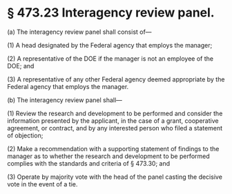 # § 473.23   Interagency review panel.

(a) The interagency review panel shall consist of—


(1) A head designated by the Federal agency that employs the manager; 


(2) A representative of the DOE if the manager is not an employee of the DOE; and 


(3) A representative of any other Federal agency deemed appropriate by the Federal agency that employs the manager. 


(b) The interagency review panel shall—


(1) Review the research and development to be performed and consider the information presented by the applicant, in the case of a grant, cooperative agreement, or contract, and by any interested person who filed a statement of objection; 


(2) Make a recommendation with a supporting statement of findings to the manager as to whether the research and development to be performed complies with the standards and criteria of § 473.30; and 


(3) Operate by majority vote with the head of the panel casting the decisive vote in the event of a tie. 




